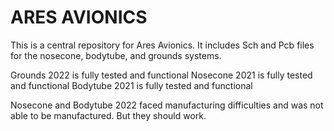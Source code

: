 <h1>
ARES AVIONICS
</h1>

This is a central repository for Ares Avionics. It includes Sch and Pcb files for the nosecone, bodytube, and grounds systems. 


Grounds 2022 is fully tested and functional
Nosecone 2021 is fully tested and functional
Bodytube 2021 is fully tested and functional

Nosecone and Bodytube 2022 faced manufacturing difficulties and was not able to be manufactured. But they should work.
